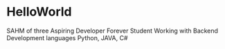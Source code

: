 # HelloWorld
SAHM of three
Aspiring Developer
Forever Student
Working with Backend Development languages Python, JAVA, C#
